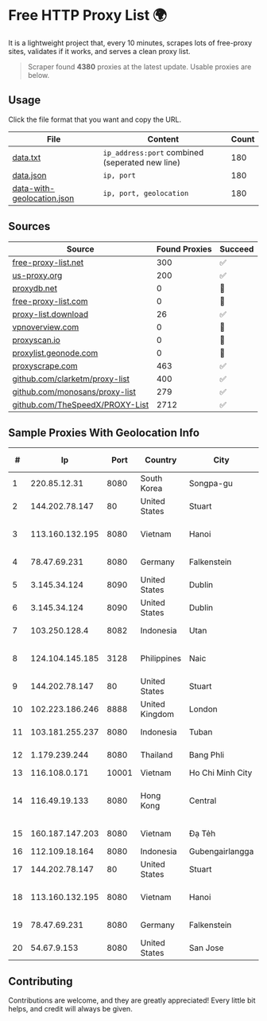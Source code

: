 
# Free HTTP Proxy List 🌍

It is a lightweight project that, every 10 minutes, scrapes lots of free-proxy sites, validates if it works, and serves a clean proxy list.


> Scraper found **4380** proxies at the latest update. Usable proxies are below.

## Usage

Click the file format that you want and copy the URL.


|File|Content|Count|
|----|-------|-----|
|[data.txt](https://raw.githubusercontent.com/themiralay/Proxy-List-World/master/data.txt)|`ip_address:port` combined (seperated new line)|180|
|[data.json](https://raw.githubusercontent.com/themiralay/Proxy-List-World/master/data.json)|`ip, port`|180|
|[data-with-geolocation.json](https://raw.githubusercontent.com/themiralay/Proxy-List-World/master/data-with-geolocation.json)|`ip, port, geolocation`|180|

## Sources

|Source|Found Proxies|Succeed|
|------|-------------|-------|
|[free-proxy-list.net](https://free-proxy-list.net)|300|✅|
|[us-proxy.org](https://www.us-proxy.org)|200|✅|
|[proxydb.net](http://proxydb.net)|0|🚫|
|[free-proxy-list.com](https://free-proxy-list.com/?page=&port=&type%5B%5D=http&type%5B%5D=https&up_time=0&search=Search)|0|🚫|
|[proxy-list.download](https://www.proxy-list.download/HTTP)|26|✅|
|[vpnoverview.com](https://vpnoverview.com/privacy/anonymous-browsing/free-proxy-servers)|0|🚫|
|[proxyscan.io](https://www.proxyscan.io)|0|🚫|
|[proxylist.geonode.com](https://proxylist.geonode.com/api/proxy-list?limit=300&page=1&sort_by=lastChecked&sort_type=desc&protocols=http,https)|0|🚫|
|[proxyscrape.com](https://api.proxyscrape.com/v2/?request=displayproxies&protocol=http&timeout=10000&country=all&ssl=all&anonymity=all)|463|✅|
|[github.com/clarketm/proxy-list](https://raw.githubusercontent.com/clarketm/proxy-list/master/proxy-list-raw.txt)|400|✅|
|[github.com/monosans/proxy-list](https://raw.githubusercontent.com/monosans/proxy-list/main/proxies/http.txt)|279|✅|
|[github.com/TheSpeedX/PROXY-List](https://raw.githubusercontent.com/TheSpeedX/PROXY-List/master/http.txt)|2712|✅|


## Sample Proxies With Geolocation Info

|#|Ip|Port|Country|City|Internet Service Provider|
|-|--|----|-------|----|-------------------------|
|1|220.85.12.31|8080|South Korea|Songpa-gu|Korea Telecom|
|2|144.202.78.147|80|United States|Stuart|The Constant Company|
|3|113.160.132.195|8080|Vietnam|Hanoi|VietNam Post and Telecom Corporation|
|4|78.47.69.231|8080|Germany|Falkenstein|Hetzner Online GmbH|
|5|3.145.34.124|8090|United States|Dublin|Amazon.com, Inc.|
|6|3.145.34.124|8090|United States|Dublin|Amazon.com, Inc.|
|7|103.250.128.4|8082|Indonesia|Utan|PT Asri Global Investama|
|8|124.104.145.185|3128|Philippines|Naic|Philippine Long Distance Telephone Co.|
|9|144.202.78.147|80|United States|Stuart|The Constant Company|
|10|102.223.186.246|8888|United Kingdom|London|Dedicated Servers|
|11|103.181.255.237|8080|Indonesia|Tuban|PT Giga Digital Nusantara|
|12|1.179.239.244|8080|Thailand|Bang Phli|TOT Public Company Limited|
|13|116.108.0.171|10001|Vietnam|Ho Chi Minh City|Viettel Corporation|
|14|116.49.19.133|8080|Hong Kong|Central|Hong Kong Telecommunications (HKT) Limited Mass Internet|
|15|160.187.147.203|8080|Vietnam|Đạ Tẻh|Fastvm Company Limited|
|16|112.109.18.164|8080|Indonesia|Gubengairlangga|DATAUTAMANET|
|17|144.202.78.147|80|United States|Stuart|The Constant Company|
|18|113.160.132.195|8080|Vietnam|Hanoi|VietNam Post and Telecom Corporation|
|19|78.47.69.231|8080|Germany|Falkenstein|Hetzner Online GmbH|
|20|54.67.9.153|8080|United States|San Jose|Amazon.com, Inc.|



## Contributing

Contributions are welcome, and they are greatly appreciated! Every
little bit helps, and credit will always be given.

